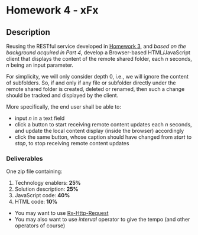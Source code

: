 # Homework 4 - xFx
## Description
Reusing the RESTful service developed in [Homework 3](../P3-Performance/homework"-xFx.md), and *based on the background acquired in Part 4*, develop a Browser-based HTML/JavaScript client that displays the content of the remote shared folder, each *n* seconds, *n* being an input parameter.

For simplicity, we will only consider depth 0, i.e., we will ignore the content of subfolders. So, if and only if any file or subfolder directly under the remote shared folder is created, deleted or renamed, then such a change should be tracked and displayed by the client.

More specifically, the end user shall be able to:
- input *n* in a text field
- click a button to start receiving remote content updates each *n* seconds, and update the local content display (inside the browser) accordingly
- click the same button, whose caption should have changed from *start* to *stop*, to stop receiving remote content updates

### Deliverables
One zip file containing:
1. Technology enablers: **25%**
2. Solution description: **25%**
3. JavaScript code: **40%**
4. HTML code: **10%**

- You may want to use [Rx-Http-Request](https://www.npmjs.com/package/@akanass/rx-http-request)
- You may also want to use *interval* operator to give the tempo (and other operators of course)

